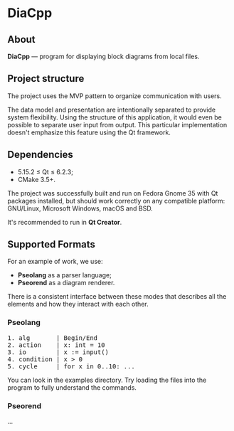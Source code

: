 # DiaCpp

## About
**DiaCpp** — program for displaying block diagrams from local files.

## Project structure
The project uses the MVP pattern to organize communication with users.

The data model and presentation are intentionally separated to provide system flexibility. 
Using the structure of this application, it would even be possible to separate user input from output. 
This particular implementation doesn't emphasize this feature using the Qt framework.

## Dependencies
* 5.15.2 ≤ Qt ≤ 6.2.3;
* CMake 3.5+.

The project was successfully built and run on Fedora Gnome 35 with Qt packages installed, 
but should work correctly on any compatible platform: GNU/Linux, Microsoft Windows, macOS and BSD.

It's recommended to run in **Qt Creator**.

## Supported Formats
For an example of work, we use:
* **Pseolang** as a parser language;
* **Pseorend** as a diagram renderer.

There is a consistent interface between these modes that 
describes all the elements and how they interact with each other.

### Pseolang
<pre>
1. alg       | Begin/End
2. action    | x: int = 10
3. io        | x := input()
4. condition | x > 0
5. cycle     | for x in 0..10: ...
</pre>

You can look in the examples directory. 
Try loading the files into the program to fully understand the commands.

### Pseorend
...
